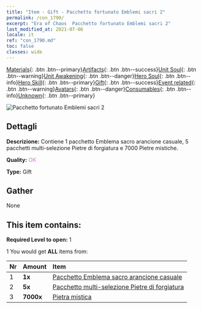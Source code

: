 ```yaml
---
title: "Item - Gift - Pacchetto fortunato Emblemi sacri 2"
permalink: /con_1790/
excerpt: "Era of Chaos  Pacchetto fortunato Emblemi sacri 2"
last_modified_at: 2021-07-06
locale: it
ref: "con_1790.md"
toc: false
classes: wide
---
```

 [Materials](/ItemsIT/){: .btn .btn--primary}[Artifacts](/ItemsIT/Artifacts/){: .btn .btn--success}[Unit Soul](/ItemsIT/UnitSoul/){: .btn .btn--warning}[Unit Awakening](/ItemsIT/UnitAwakening/){: .btn .btn--danger}[Hero Soul](/ItemsIT/HeroSoul/){: .btn .btn--info}[Hero Skill](/ItemsIT/HeroSkill/){: .btn .btn--primary}[Gift](/ItemsIT/Gift/){: .btn .btn--success}[Event related](/ItemsIT/Events/){: .btn .btn--warning}[Avatars](/ItemsIT/Avatars/){: .btn .btn--danger}[Consumables](/ItemsIT/Consumables/){: .btn .btn--info}[Unknown](/ItemsIT/Unknown/){: .btn .btn--primary}

 ![Pacchetto fortunato Emblemi sacri 2](/images/t/i_907411.png)

## Dettagli
 **Descrizione:** Contiene 1 pacchetto Emblema sacro arancione casuale, 5 pacchetti multi-selezione Pietre di forgiatura e 7000 Pietre mistiche.

 **Quality:** <span style="color: #DA70D6">OK</span>

 **Type:** Gift

## Gather

  None

## This item contains:

 **Required Level to open:** 1

 1 You would get **ALL** items  from:

  | Nr | Amount |     Item    |
  |:---|:-------|:------------|
  | 1 |  **1x** | [Pacchetto Emblema sacro arancione casuale](/ItemsIT/con_1794/) |  | 
  | 2 |  **5x** | [Pacchetto multi-selezione Pietre di forgiatura](/ItemsIT/con_1480/) |  | 
  | 3 |  **7000x** | [Pietra mistica](/ItemsIT/con_923/) |  | 
